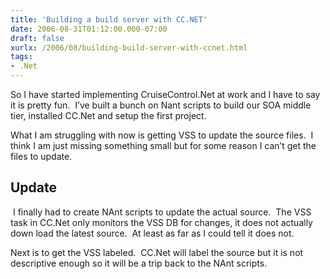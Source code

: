 ```yaml
---
title: 'Building a build server with CC.NET'
date: 2006-08-31T01:12:00.000-07:00
draft: false
xurlx: /2006/08/building-build-server-with-ccnet.html
tags: 
- .Net
---
```


So I have started implementing CruiseControl.Net at work and I have to say it is pretty fun.  I’ve built a bunch on Nant scripts to build our SOA middle tier, installed CC.Net and setup the first project.

  

What I am struggling with now is getting VSS to update the source files.  I think I am just missing something small but for some reason I can’t get the files to update.

  

Update
------

  

 I finally had to create NAnt scripts to update the actual source.  The VSS task in CC.Net only monitors the VSS DB for changes, it does not actually down load the latest source.  At least as far as I could tell it does not.

  

Next is to get the VSS labeled.  CC.Net will label the source but it is not descriptive enough so it will be a trip back to the NAnt scripts.